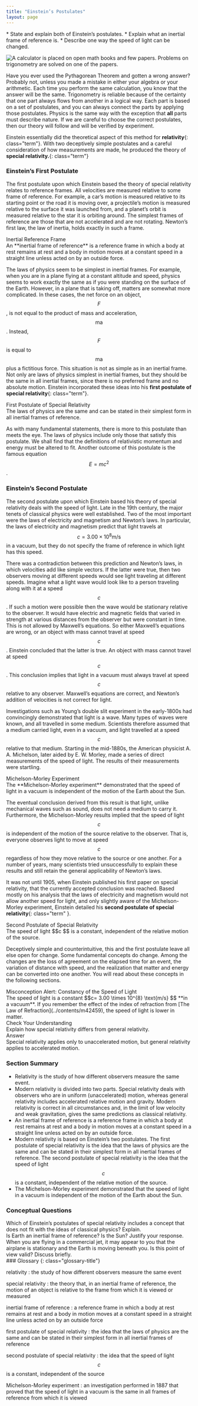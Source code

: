 ```yaml
---
title: "Einstein’s Postulates"
layout: page
---
```


<div class="abstract" markdown="1">
* State and explain both of Einstein’s postulates.
* Explain what an inertial frame of reference is.
* Describe one way the speed of light can be changed.
</div>

![A calculator is placed on open math books and few papers. Problems on trigonometry are solved on one of the papers.](../resources/Figure_29_01_01a.jpg "Special relativity resembles trigonometry in that both are reliable because they are based on postulates that flow one from another in a logical way. (credit: Jon Oakley, Flickr)")


Have you ever used the Pythagorean Theorem and gotten a wrong answer? Probably
not, unless you made a mistake in either your algebra or your arithmetic. Each
time you perform the same calculation, you know that the answer will be the
same. Trigonometry is reliable because of the certainty that one part always
flows from another in a logical way. Each part is based on a set of postulates,
and you can always connect the parts by applying those postulates. Physics is
the same way with the exception that **all** parts must describe nature. If we
are careful to choose the correct postulates, then our theory will follow and
will be verified by experiment.

Einstein essentially did the theoretical aspect of this method for **relativity**{: class="term"}. With two deceptively simple postulates and a
careful consideration of how measurements are made, he produced the theory of **special relativity.**{: class="term"}

### Einstein’s First Postulate

The first postulate upon which Einstein based the theory of special relativity
relates to reference frames. All velocities are measured relative to some frame
of reference. For example, a car’s motion is measured relative to its starting
point or the road it is moving over, a projectile’s motion is measured relative
to the surface it was launched from, and a planet’s orbit is measured relative
to the star it is orbiting around. The simplest frames of reference are those
that are not accelerated and are not rotating. Newton’s first law, the law of
inertia, holds exactly in such a frame.

<div class="note" data-has-label="true" data-label="" markdown="1">
<div class="title">
Inertial Reference Frame
</div>
An **inertial frame of reference** is a reference frame in which a body at rest remains at rest and a body in motion moves at a constant speed in a straight line unless acted on by an outside force.

</div>

The laws of physics seem to be simplest in inertial frames. For example, when
you are in a plane flying at a constant altitude and speed, physics seems to
work exactly the same as if you were standing on the surface of the Earth.
However, in a plane that is taking off, matters are somewhat more complicated.
In these cases, the net force on an object, $$F $$ , is not equal to the product
of mass and acceleration, $$\text{ma} $$ . Instead, $$F $$ is equal to
$$\text{ma} $$ plus a fictitious force. This situation is not as simple as in an
inertial frame. Not only are laws of physics simplest in inertial frames, but
they should be the same in all inertial frames, since there is no preferred
frame and no absolute motion. Einstein incorporated these ideas into his **first
postulate of special relativity**{: class="term"}.

<div class="note" data-has-label="true" data-label="" markdown="1">
<div class="title">
First Postulate of Special Relativity
</div>
The laws of physics are the same and can be stated in their simplest form in all inertial frames of reference.

</div>

As with many fundamental statements, there is more to this postulate than meets
the eye. The laws of physics include only those that satisfy this postulate. We
shall find that the definitions of relativistic momentum and energy must be
altered to fit. Another outcome of this postulate is the famous equation
$$E=mc^{2} $$.

### Einstein’s Second Postulate

The second postulate upon which Einstein based his theory of special relativity
deals with the speed of light. Late in the 19th century, the major tenets of
classical physics were well established. Two of the most important were the laws
of electricity and magnetism and Newton’s laws. In particular, the laws of
electricity and magnetism predict that light travels at $$c= 3.00 \times 10^{8}
\text{m/s} $$ in a vacuum, but they do not specify the frame of reference in
which light has this speed.

There was a contradiction between this prediction and Newton’s laws, in which
velocities add like simple vectors. If the latter were true, then two observers
moving at different speeds would see light traveling at different speeds.
Imagine what a light wave would look like to a person traveling along with it at
a speed $$c $$ . If such a motion were possible then the wave would be
stationary relative to the observer. It would have electric and magnetic fields
that varied in strength at various distances from the observer but were constant
in time. This is not allowed by Maxwell’s equations. So either Maxwell’s
equations are wrong, or an object with mass cannot travel at speed $$c $$ .
Einstein concluded that the latter is true. An object with mass cannot travel at
speed $$c $$ . This conclusion implies that light in a vacuum must always travel
at speed $$c $$ relative to any observer. Maxwell’s equations are correct, and
Newton’s addition of velocities is not correct for light.

Investigations such as Young’s double slit experiment in the early-1800s had
convincingly demonstrated that light is a wave. Many types of waves were known,
and all travelled in some medium. Scientists therefore assumed that a medium
carried light, even in a vacuum, and light travelled at a speed $$c $$ relative
to that medium. Starting in the mid-1880s, the American physicist A. A.
Michelson, later aided by E. W. Morley, made a series of direct measurements of
the speed of light. The results of their measurements were startling.

<div class="note" data-has-label="true" data-label="" markdown="1">
<div class="title">
Michelson-Morley Experiment
</div>
The **Michelson-Morley experiment** demonstrated that the speed of light in a vacuum is independent of the motion of the Earth about the Sun.

</div>

The eventual conclusion derived from this result is that light, unlike
mechanical waves such as sound, does not need a medium to carry it. Furthermore,
the Michelson-Morley results implied that the speed of light $$c $$ is
independent of the motion of the source relative to the observer. That is,
everyone observes light to move at speed $$c $$ regardless of how they move
relative to the source or one another. For a number of years, many scientists
tried unsuccessfully to explain these results and still retain the general
applicability of Newton’s laws.

It was not until 1905, when Einstein published his first paper on special
relativity, that the currently accepted conclusion was reached. Based mostly on
his analysis that the laws of electricity and magnetism would not allow another
speed for light, and only slightly aware of the Michelson-Morley experiment,
Einstein detailed his **second postulate of special relativity**{: class="term"
}.

<div class="note" data-has-label="true" data-label="" markdown="1">
<div class="title">
Second Postulate of Special Relativity
</div>
The speed of light  $$c $$
 is a constant, independent of the relative motion of the source.

</div>

Deceptively simple and counterintuitive, this and the first postulate leave all
else open for change. Some fundamental concepts do change. Among the changes are
the loss of agreement on the elapsed time for an event, the variation of
distance with speed, and the realization that matter and energy can be converted
into one another. You will read about these concepts in the following sections.

<div class="note" data-has-label="true" data-label="" markdown="1">
<div class="title">
Misconception Alert: Constancy of the Speed of Light
</div>
The speed of light is a constant  $$c= 3.00 \times 10^{8}  \text{m/s} $$
 **in a vacuum**. If you remember the effect of the index of refraction from [The Law of Refraction](../contents/m42459), the speed of light is lower in matter.

</div>

<div class="exercise" data-element-type="check-understanding" data-label="">
<div class="title">
Check Your Understanding
</div>
<div class="problem" markdown="1">
Explain how special relativity differs from general relativity.

</div>
<div class="solution" markdown="1">
<div class="title">
Answer
</div>
Special relativity applies only to unaccelerated motion, but general relativity applies to accelerated motion.

</div>
</div>

### Section Summary

* Relativity is the study of how different observers measure the same event.
* Modern relativity is divided into two parts. Special relativity deals with
  observers who are in uniform (unaccelerated) motion, whereas general
  relativity includes accelerated relative motion and gravity. Modern relativity
  is correct in all circumstances and, in the limit of low velocity and weak
  gravitation, gives the same predictions as classical relativity.
* An inertial frame of reference is a reference frame in which a body at rest
  remains at rest and a body in motion moves at a constant speed in a straight
  line unless acted on by an outside force.
* Modern relativity is based on Einstein’s two postulates. The first postulate
  of special relativity is the idea that the laws of physics are the same and
  can be stated in their simplest form in all inertial frames of reference. The
  second postulate of special relativity is the idea that the speed of light $$c
  $$ is a constant, independent of the relative motion of the source.
* The Michelson-Morley experiment demonstrated that the speed of light in a
  vacuum is independent of the motion of the Earth about the Sun.

### Conceptual Questions

<div class="exercise" data-element-type="conceptual-questions">
<div class="problem" markdown="1">
Which of Einstein’s postulates of special relativity includes a concept that does not fit with the ideas of classical physics? Explain.

</div>
</div>

<div class="exercise" data-element-type="conceptual-questions">
<div class="problem" markdown="1">
Is Earth an inertial frame of reference? Is the Sun? Justify your response.

</div>
</div>

<div class="exercise" data-element-type="conceptual-questions">
<div class="problem" markdown="1">
When you are flying in a commercial jet, it may appear to you that the airplane is stationary and the Earth is moving beneath you. Is this point of view valid? Discuss briefly.

</div>
</div>

<div class="glossary" markdown="1">
### Glossary
{: class="glossary-title"}

relativity
: the study of how different observers measure the same event

special relativity
: the theory that, in an inertial frame of reference, the motion of an object is
relative to the frame from which it is viewed or measured

inertial frame of reference
: a reference frame in which a body at rest remains at rest and a body in motion
moves at a constant speed in a straight line unless acted on by an outside force

first postulate of special relativity
: the idea that the laws of physics are the same and can be stated in their
simplest form in all inertial frames of reference

second postulate of special relativity
: the idea that the speed of light $$c $$ is a constant, independent of the
source

Michelson-Morley experiment
: an investigation performed in 1887 that proved that the speed of light in a
vacuum is the same in all frames of reference from which it is viewed

</div>
